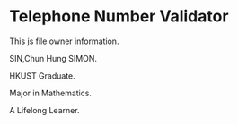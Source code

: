 # Telephone Number Validator

This js file owner information.

SIN,Chun Hung SIMON. 

HKUST Graduate. 

Major in Mathematics.

A Lifelong Learner.
